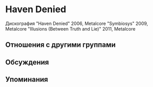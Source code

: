 # Haven Denied

Дискография
"Haven Denied" 2006, Metalcore
"Symbiosys" 2009, Metalcore
"Illusions (Between Truth and Lie)" 2011, Metalcore

## Отношения с другими группами


## Обсуждения


## Упоминания

